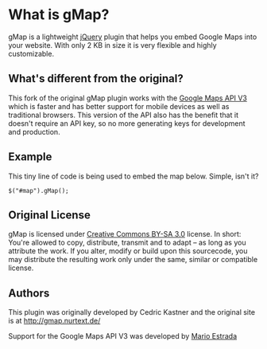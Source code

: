 # What is gMap?

gMap is a lightweight [jQuery](http://www.jquery.com) plugin that helps you embed Google Maps into your website. With only 2 KB in size it is very flexible and highly customizable.

## What's different from the original?

This fork of the original gMap plugin works with the [Google Maps API V3](http://code.google.com/apis/maps/documentation/javascript/) which is faster and has better support for mobile devices as well as traditional browsers. This version of the API also has the benefit that it doesn't require an API key, so no more generating keys for development and production.

## Example

This tiny line of code is being used to embed the map below. Simple, isn't it?

    $("#map").gMap();

## Original License

gMap is licensed under [Creative Commons BY-SA 3.0](http://creativecommons.org/licenses/by-sa/3.0/) license. In short: You're allowed to copy, distribute, transmit and to adapt – as long as you attribute the work. If you alter, modify or build upon this sourcecode, you may distribute the resulting work only under the same, similar or compatible license.

## Authors

This plugin was originally developed by Cedric Kastner and the original site is at http://gmap.nurtext.de/

Support for the Google Maps API V3 was developed by [Mario Estrada](http://mario.ec)